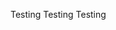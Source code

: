 <!-- 
.. title: Testing1
.. slug: testing1
.. date: 2015-06-13 01:11:39 UTC-04:00
.. tags: 
.. category: 
.. link: 
.. description: 
.. type: text
-->

Testing Testing Testing